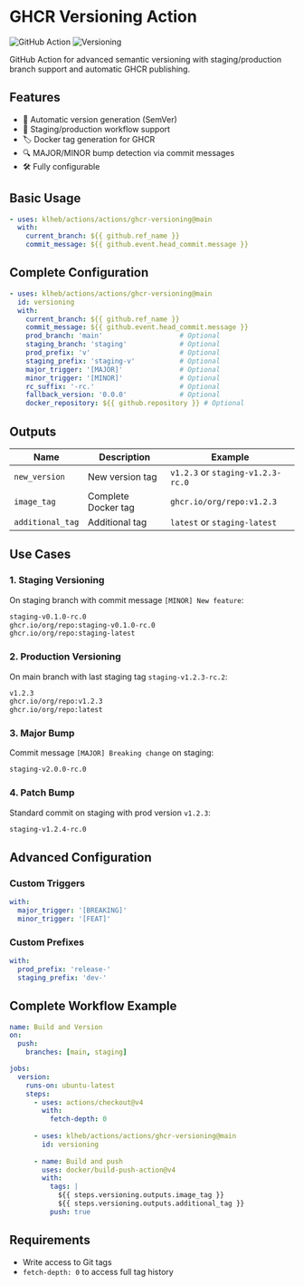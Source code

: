 # GHCR Versioning Action

![GitHub Action](https://img.shields.io/badge/action-GitHub-blue)
![Versioning](https://img.shields.io/badge/version-semantic--versioning-orange)

GitHub Action for advanced semantic versioning with staging/production branch support and automatic GHCR publishing.

## Features

- 🚀 Automatic version generation (SemVer)
- 🌿 Staging/production workflow support
- 🏷️ Docker tag generation for GHCR
- 🔍 MAJOR/MINOR bump detection via commit messages
- 🛠️ Fully configurable

## Basic Usage

```yaml
- uses: klheb/actions/actions/ghcr-versioning@main
  with:
    current_branch: ${{ github.ref_name }}
    commit_message: ${{ github.event.head_commit.message }}
```

## Complete Configuration

```yaml
- uses: klheb/actions/actions/ghcr-versioning@main
  id: versioning
  with:
    current_branch: ${{ github.ref_name }}
    commit_message: ${{ github.event.head_commit.message }}
    prod_branch: 'main'                   # Optional
    staging_branch: 'staging'             # Optional
    prod_prefix: 'v'                      # Optional
    staging_prefix: 'staging-v'           # Optional
    major_trigger: '[MAJOR]'              # Optional
    minor_trigger: '[MINOR]'              # Optional
    rc_suffix: '-rc.'                     # Optional
    fallback_version: '0.0.0'             # Optional
    docker_repository: ${{ github.repository }} # Optional
```

## Outputs

| Name | Description | Example |
|------|-------------|---------|
| `new_version` | New version tag | `v1.2.3` or `staging-v1.2.3-rc.0` |
| `image_tag` | Complete Docker tag | `ghcr.io/org/repo:v1.2.3` |
| `additional_tag` | Additional tag | `latest` or `staging-latest` |

## Use Cases

### 1. Staging Versioning

On staging branch with commit message `[MINOR] New feature`:

```bash
staging-v0.1.0-rc.0
ghcr.io/org/repo:staging-v0.1.0-rc.0
ghcr.io/org/repo:staging-latest
```

### 2. Production Versioning

On main branch with last staging tag `staging-v1.2.3-rc.2`:

```bash
v1.2.3
ghcr.io/org/repo:v1.2.3
ghcr.io/org/repo:latest
```

### 3. Major Bump

Commit message `[MAJOR] Breaking change` on staging:

```bash
staging-v2.0.0-rc.0
```

### 4. Patch Bump

Standard commit on staging with prod version `v1.2.3`:

```bash
staging-v1.2.4-rc.0
```

## Advanced Configuration

### Custom Triggers

```yaml
with:
  major_trigger: '[BREAKING]'
  minor_trigger: '[FEAT]'
```

### Custom Prefixes

```yaml
with:
  prod_prefix: 'release-'
  staging_prefix: 'dev-'
```

## Complete Workflow Example

```yaml
name: Build and Version
on:
  push:
    branches: [main, staging]

jobs:
  version:
    runs-on: ubuntu-latest
    steps:
      - uses: actions/checkout@v4
        with:
          fetch-depth: 0
      
      - uses: klheb/actions/actions/ghcr-versioning@main
        id: versioning
      
      - name: Build and push
        uses: docker/build-push-action@v4
        with:
          tags: |
            ${{ steps.versioning.outputs.image_tag }}
            ${{ steps.versioning.outputs.additional_tag }}
          push: true
```

## Requirements

- Write access to Git tags
- `fetch-depth: 0` to access full tag history
